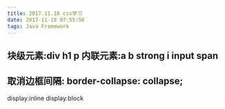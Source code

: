 ```yaml
---
title: 2017.11.18 css学习
date: 2017-11-18 07:55:58
tags: Java Framework
---
```

块级元素:div h1 p
内联元素:a b strong i input span
---
取消边框间隔:
border-collapse: collapse;
---
display:inline
display:block